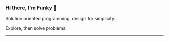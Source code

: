 ### Hi there, I'm Funky 👋

Solution oriented programming, design for simplicity.

Explore, then solve problems.

---

